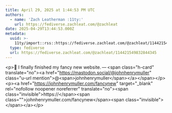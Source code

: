 ```yaml
---
title: April 29, 2025 at 1:44:53 PM UTC
authors:
  - name: 'Zach Leatherman :11ty:'
    url: https://fediverse.zachleat.com/@zachleat
date: 2025-04-29T13:44:53.000Z
metadata:
  uuid: >-
    11ty/import::rss::https://fediverse.zachleat.com/@zachleat/114421549832844345
  type: fediverse
  url: https://fediverse.zachleat.com/@zachleat/114421549832844345
---
```

\<p>🔖 I finally finished my fancy new website. — \<span class="h-card" translate="no">\<a href="https://mastodon.social/@johnhenrymuller" class="u-url mention">@\<span>johnhenrymuller\</span>\</a>\</span>\</p>\<p>\<a href="https://johnhenrymuller.com/fancynew" target="\_blank" rel="nofollow noopener noreferrer" translate="no">\<span class="invisible">https://\</span>\<span class="">johnhenrymuller.com/fancynew\</span>\<span class="invisible">\</span>\</a>\</p>